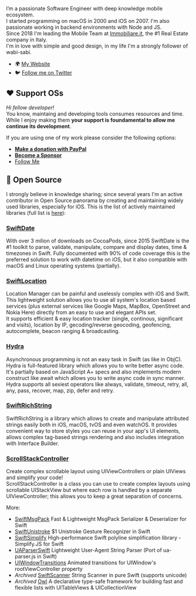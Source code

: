 I’m a passionate Software Engineer with deep knowledge mobile ecosystem.  
I started programming on macOS in 2000 and iOS on 2007. I'm also passionate working in backend environments with Node and JS.  
Since 2018 I'm leading the Mobile Team at [Immobiliare.it](https://labs.immobiliare.it), the #1 Real Estate company in Italy.  
I'm in love with simple and good design, in my life I'm a strongly follower of wabi-sabi.

- 🌍 [My Website](https://www.danielemargutti.com)
- 🐦 [Follow me on Twitter](http://twitter.com/danielemargutti)

## ❤️ Support OSs
*Hi fellow developer!*  
You know, maintaing and developing tools consumes resources and time. While I enjoy making them **your support is foundamental to allow me continue its development**.  

If you are using one of my work please consider the following options:

- [**Make a donation with PayPal**](https://www.paypal.com/paypalme/danielemargutti/20)
- [**Become a Sponsor**](https://github.com/sponsors/malcommac)
- [Follow Me](https://github.com/malcommac)

## 🚀 Open Source

I strongly believe in knowledge sharing; since several years I'm an active contributor in Open Source panorama by creating and maintaining widely used libraries, especially for iOS.
This is the list of actively maintained libraries (full list is [here](https://github.com/malcommac?tab=repositories)):

### [SwiftDate](https://github.com/malcommac/SwiftDate)
With over 3 milion of downloads on CocoaPods, since 2015 SwiftDate is the #1 toolkit to parse, validate, manipulate, compare and display dates, time & timezones in Swift. Fully documented with 90% of code coverage this is the preferred solution to work with datetime on iOS, but it also compatible with macOS and Linux operating systems (partially).

### [SwiftLocation](https://github.com/malcommac/SwiftLocation)
Location Manager can be painful and uselessly complex with iOS and Swift. This lightweight solution allows you to use all system's location based services (plus external services like Google Maps, MapBox, OpenStreet and Nokia Here) directly from an easy to use and elegant APIs set.  
It supports efficient & easy location tracker (single, continous, significant and visits), location by IP, gecoding/reverse geocoding, geofencing, autocomplete, beacon ranging & broadcasting.

### [Hydra](https://github.com/malcommac/Hydra)
Asynchronous programming is not an easy task in Swift (as like in ObjC). Hydra is full-featured library which allows you to write better async code. It's partially based on JavaScript A+ specs and also implements modern construct like await which allows you to write async code in sync manner. Hydra supports all sexiest operators like always, validate, timeout, retry, all, any, pass, recover, map, zip, defer and retry.

### [SwiftRichString](https://github.com/malcommac/SwiftRichString)
SwiftRichString is a library which allows to create and manipulate attributed strings easily both in iOS, macOS, tvOS and even watchOS. It provides convenient way to store styles you can reuse in your app's UI elements, allows complex tag-based strings rendering and also includes integration with Interface Builder.

### [ScrollStackController](https://github.com/malcommac/ScrollStackController)
Create complex scrollable layout using UIViewControllers or plain UIViews and simplify your code!  
ScrollStackController is a class you can use to create complex layouts using scrollable UIStackView but where each row is handled by a separate UIViewController; this allows you to keep a great separation of concerns.

More:

- [SwiftMsgPack](https://github.com/malcommac/SwiftMsgPack) Fast & Lightweight MsgPack Serializer & Deserializer for Swift
- [SwiftUnistroke](https://github.com/malcommac/SwiftUnistroke) $1 Unistroke Gesture Recognizer in Swift
- [SwiftSimplify](https://github.com/malcommac/SwiftSimplify) High-performance Swift polyline simplification library - Simplify.JS for Swift
- [UAParserSwift](https://github.com/malcommac/UAParserSwift) Lightweight User-Agent String Parser (Port of ua-parser.js in Swift)
- [UIWindowTransitions](https://github.com/malcommac/UIWindowTransitions) Animated transitions for UIWindow's rootViewController property
- *Archived* [SwiftScanner](https://github.com/malcommac/SwiftScanner) String Scanner in pure Swift (supports unicode)
- *Archived* [Owl](https://github.com/malcommac/Owl) A declarative type-safe framework for building fast and flexible lists with UITableViews & UICollectionView
